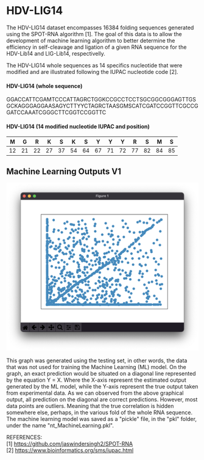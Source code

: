 # HDV-LIG14

The HDV-LIG14 dataset encompasses 16384 folding sequences generated using the SPOT-RNA algorithm [1]. The goal of this data is to allow the development of machine learning algorithm to better determine the efficiency in self-cleavage and ligation of a given RNA sequence for the HDV-Lib14 and LIG-Lib14, respectivelly.

The HDV-LIG14 whole sequences as 14 specifics nucleotide that were modified and are illustrated following the IUPAC nucleotide code [2].

#### HDV-LIG14 (whole sequence)  
GGACCATTCGAMTCCCATTAGRCTGGKCCGCCTCCTSGCGGCGGGAGTTGSGCKAGGGAGGAASAGYCTTYYCTAGRCTAASGMSCATCGATCCGGTTCGCCGGATCCAAATCGGGCTTCGGTCCGGTTC  

#### HDV-LIG14 (14 modified nucleotide IUPAC and position)  
| M  | G  | R  | K  | S  | K  | S  | Y  | Y  | Y  | R  | S  | M  | S  |
|----|----|----|----|----|----|----|----|----|----|----|----|----|----|
| 12 | 21 | 22 | 27 | 37 | 54 | 64 | 67 | 71 | 72 | 77 | 82 | 84 | 85 |  
  
## Machine Learning Outputs V1

![](ML/media/nt_prediction.png)  

This graph was generated using the testing set, in other words, the data that was not used for training the Machine Learning (ML) model. On the graph, an exact prediction would be situated on a diagonal line represented by the equation Y = X. Where the X-axis represent the estimated output generated by the ML model, while the Y-axis represent the true output taken from experimental data. As we can observed from the above graphical output, all prediction on the diagonal are correct predictions. However, most data points are outliers. Meaning that the true correlation is hidden somewhere else, perhaps, in the various fold of the whole RNA sequence. The machine learning model was saved as a "pickle" file, in the "pkl" folder, under the name "nt_MachineLearning.pkl".

REFERENCES:  
[1] https://github.com/jaswindersingh2/SPOT-RNA  
[2] https://www.bioinformatics.org/sms/iupac.html  

